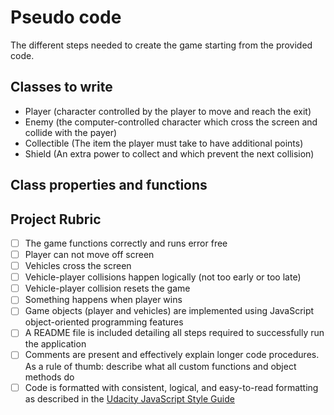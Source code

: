 # Pseudo code

The different steps needed to create the game starting from the provided code.

## Classes to write

- Player (character controlled by the player to move and reach the exit)
- Enemy (the computer-controlled character which cross the screen and collide with the payer)
- Collectible (The item the player must take to have additional points)
- Shield (An extra power to collect and which prevent the next collision)

## Class properties and functions

## Project Rubric
- [ ] The game functions correctly and runs error free
- [ ] Player can not move off screen
- [ ] Vehicles cross the screen
- [ ] Vehicle-player collisions happen logically (not too early or too late)
- [ ] Vehicle-player collision resets the game
- [ ] Something happens when player wins
- [ ] Game objects (player and vehicles) are implemented using JavaScript object-oriented programming features
- [ ] A README file is included detailing all steps required to successfully run the application
- [ ] Comments are present and effectively explain longer code procedures. As a rule of thumb: describe what all custom functions and object methods do
- [ ] Code is formatted with consistent, logical, and easy-to-read formatting as described in the [Udacity JavaScript Style Guide](http://udacity.github.io/frontend-nanodegree-styleguide/javascript.html)
